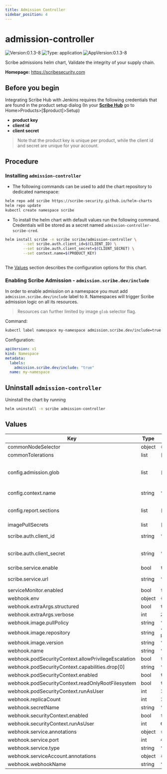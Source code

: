 ```yaml
---
title: Admission Controller
sidebar_position: 4
---
```


# admission-controller

![Version:0.1.3-8](https://img.shields.io/badge/Version-0.1.3--8-informational?style=flat-square) ![Type: application](https://img.shields.io/badge/Type-application-informational?style=flat-square) ![AppVersion:0.1.3-8](https://img.shields.io/badge/AppVersion-0.0.27--13-informational?style=flat-square)

Scribe admissions helm chart, Validate the integrity of your supply chain.

**Homepage:** <https://scribesecurity.com>

## Before you begin
Integrating Scribe Hub with Jenkins requires the following credentials that are found in the product setup dialog (In your **[Scribe Hub](https://prod.hub.scribesecurity.com/ "Scribe Hub Link")** go to Home>Products>[$product]>Setup)

* **product key**
* **client id**
* **client secret**

>Note that the product key is unique per product, while the client id and secret are unique for your account.

## Procedure

### Installing `admission-controller`
* The following commands can be used to add the chart repository to dedicated namespace:

```bash
helm repo add scribe https://scribe-security.github.io/helm-charts
helm repo update
kubectl create namespace scribe
```

* To install the helm chart with default values run the following command. \
Credentials will be stored as a secret named `admission-controller-scribe-cred`.
```bash
helm install scribe -n scribe scribe/admission-controller \
		--set scribe.auth.client_id=$(CLIENT_ID) \
		--set scribe.auth.client_secret=$(CLIENT_SECRET) \
		--set context.name=$(PRODUCT_KEY)
		
```
The [Values](#Values) section describes the configuration options for this chart.

### Enabling Scribe Admission - `admission.scribe.dev/include`

In order to enable admission on a namespace you must add `admission.scribe.dev/include` label to it.
Namespaces will trigger Scribe admission logic on all its resources.

>Resources can further limited by image `glob` selector flag.

Command:
```bash
kubectl label namespace my-namespace admission.scribe.dev/include=true
```

Configuration:
```yaml
apiVersion: v1
kind: Namespace
metadata:
  labels:
    admission.scribe.dev/include: "true"
  name: my-namespace
```

## Uninstall `admission-controller`
Uninstall the chart by running

```bash
helm uninstall -n scribe admission-controller
```

## Values

| Key | Type | Default | Description |
|-----|------|---------|-------------|
| commonNodeSelector | object | `{}` |  |
| commonTolerations | list | `[]` |  |
| config.admission.glob | list | `[".*nginx.*","test"]` | Select admitted images by regex |
| config.context.name | string | `""` | Scribe Project Key |
| config.report.sections | list | `["summary"]` | Select report sections, |
| imagePullSecrets | list | `[]` |  |
| scribe.auth.client_id | string | `""` | Scribe Client ID |
| scribe.auth.client_secret | string | `""` | Scribe Client Secret |
| scribe.service.enable | bool | `true` |  |
| scribe.service.url | string | `"https://api.production.scribesecurity.com"` | Scribe API Url |
| serviceMonitor.enabled | bool | `false` |  |
| webhook.env | object | `{}` |  |
| webhook.extraArgs.structured | bool | `true` |  |
| webhook.extraArgs.verbose | int | `2` |  |
| webhook.image.pullPolicy | string | `"IfNotPresent"` |  |
| webhook.image.repository | string | `"scribesecuriy.jfrog.io/scribe-docker-public-local/valint"` |  |
| webhook.image.version | string | `"v0.0.27-13-admission"` |  |
| webhook.name | string | `"webhook"` |  |
| webhook.podSecurityContext.allowPrivilegeEscalation | bool | `false` |  |
| webhook.podSecurityContext.capabilities.drop[0] | string | `"all"` |  |
| webhook.podSecurityContext.enabled | bool | `true` |  |
| webhook.podSecurityContext.readOnlyRootFilesystem | bool | `true` |  |
| webhook.podSecurityContext.runAsUser | int | `1000` |  |
| webhook.replicaCount | int | `1` |  |
| webhook.secretName | string | `""` |  |
| webhook.securityContext.enabled | bool | `false` |  |
| webhook.securityContext.runAsUser | int | `65532` |  |
| webhook.service.annotations | object | `{}` |  |
| webhook.service.port | int | `443` |  |
| webhook.service.type | string | `"ClusterIP"` |  |
| webhook.serviceAccount.annotations | object | `{}` |  |
| webhook.webhookName | string | `"admission.scribe.dev"` |  |
